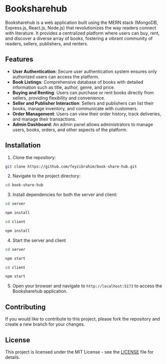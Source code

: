 # Booksharehub

Booksharehub is a web application built using the MERN stack (MongoDB, Express.js, React.js, Node.js) that revolutionizes the way readers connect with literature. It provides a centralized platform where users can buy, rent, and discover a diverse array of books, fostering a vibrant community of readers, sellers, publishers, and renters.

## Features

- **User Authentication**: Secure user authentication system ensures only authorized users can access the platform.
- **Book Listings**: Comprehensive database of books with detailed information such as title, author, genre, and price.
- **Buying and Renting**: Users can purchase or rent books directly from sellers, providing flexibility and convenience.
- **Seller and Publisher Interaction**: Sellers and publishers can list their books, manage inventory, and communicate with customers.
- **Order Management**: Users can view their order history, track deliveries, and manage their transactions.
- **Admin Dashboard**: An admin panel allows administrators to manage users, books, orders, and other aspects of the platform.

## Installation

1. Clone the repository:

```bash
git clone https://github.com/feyzibrahim/book-share-hub.git
```

2. Navigate to the project directory:

```bash
cd book-share-hub
```

3. Install dependencies for both the server and client:

```bash
cd server
```

```bash
npm install
```

```bash
cd client
```

```bash
npm install
```

4. Start the server and client

```bash
cd server
```

```bash
npm start
```

```bash
cd client
```

```bash
npm start
```

5. Open your browser and navigate to `http://localhost:5173` to access the Booksharehub application.

## Contributing

If you would like to contribute to this project, please fork the repository and create a new branch for your changes.

## License

This project is licensed under the MIT License - see the [LICENSE](LICENSE) file for details.
